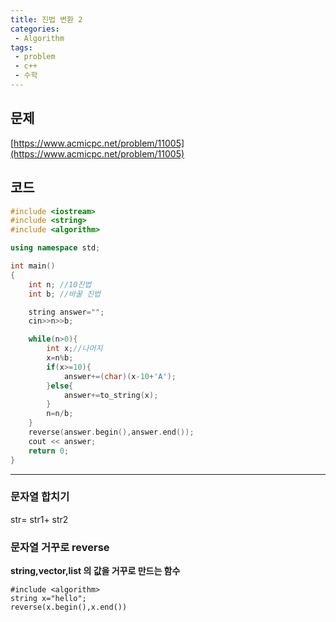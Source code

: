 ```yaml
---
title: 진법 변환 2
categories:
 - Algorithm
tags:
 - problem
 - c++
 - 수학
---
```



## 문제

[https://www.acmicpc.net/problem/11005](https://www.acmicpc.net/problem/11005)

## 코드

```c++
#include <iostream>
#include <string>
#include <algorithm>

using namespace std;

int main()
{
    int n; //10진법
    int b; //바꿀 진법

    string answer="";
    cin>>n>>b;

    while(n>0){
        int x;//나머지
        x=n%b;
        if(x>=10){
            answer+=(char)(x-10+'A');
        }else{
            answer+=to_string(x);
        }
        n=n/b;
    }
    reverse(answer.begin(),answer.end());
    cout << answer;
    return 0;
}

```

_ _ _

### 문자열 합치기

str= str1+ str2

### 문자열 거꾸로 reverse

**string,vector,list 의 값을 거꾸로 만드는 함수**
```
#include <algorithm>
string x="hello";
reverse(x.begin(),x.end())
```
